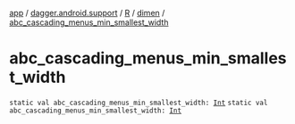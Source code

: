 [app](../../../index.md) / [dagger.android.support](../../index.md) / [R](../index.md) / [dimen](index.md) / [abc_cascading_menus_min_smallest_width](./abc_cascading_menus_min_smallest_width.md)

# abc_cascading_menus_min_smallest_width

`static val abc_cascading_menus_min_smallest_width: `[`Int`](https://kotlinlang.org/api/latest/jvm/stdlib/kotlin/-int/index.html)
`static val abc_cascading_menus_min_smallest_width: `[`Int`](https://kotlinlang.org/api/latest/jvm/stdlib/kotlin/-int/index.html)
